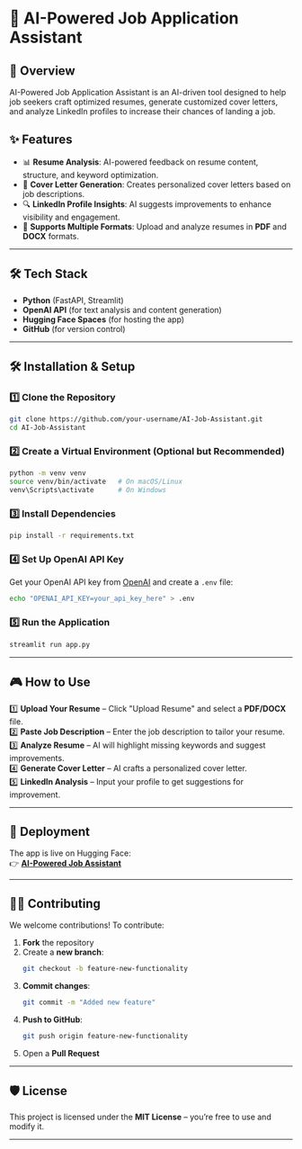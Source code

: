 # 🚀 AI-Powered Job Application Assistant  

## 📌 Overview  
AI-Powered Job Application Assistant is an AI-driven tool designed to help job seekers craft optimized resumes, generate customized cover letters, and analyze LinkedIn profiles to increase their chances of landing a job.  

## ✨ Features  
- 📊 **Resume Analysis**: AI-powered feedback on resume content, structure, and keyword optimization.  
- 📝 **Cover Letter Generation**: Creates personalized cover letters based on job descriptions.  
- 🔍 **LinkedIn Profile Insights**: AI suggests improvements to enhance visibility and engagement.  
- 📄 **Supports Multiple Formats**: Upload and analyze resumes in **PDF** and **DOCX** formats.  

---

## 🛠️ Tech Stack  
- **Python** (FastAPI, Streamlit)  
- **OpenAI API** (for text analysis and content generation)  
- **Hugging Face Spaces** (for hosting the app)  
- **GitHub** (for version control)  

---

## 🛠️ Installation & Setup  

### 1️⃣ Clone the Repository  
```bash
git clone https://github.com/your-username/AI-Job-Assistant.git
cd AI-Job-Assistant
```

### 2️⃣ Create a Virtual Environment (Optional but Recommended)  
```bash
python -m venv venv
source venv/bin/activate   # On macOS/Linux
venv\Scripts\activate      # On Windows
```

### 3️⃣ Install Dependencies  
```bash
pip install -r requirements.txt
```

### 4️⃣ Set Up OpenAI API Key  
Get your OpenAI API key from [OpenAI](https://platform.openai.com/) and create a `.env` file:  
```bash
echo "OPENAI_API_KEY=your_api_key_here" > .env
```

### 5️⃣ Run the Application  
```bash
streamlit run app.py
```

---

## 🎮 How to Use  
1️⃣ **Upload Your Resume** – Click "Upload Resume" and select a **PDF/DOCX** file.  
2️⃣ **Paste Job Description** – Enter the job description to tailor your resume.  
3️⃣ **Analyze Resume** – AI will highlight missing keywords and suggest improvements.  
4️⃣ **Generate Cover Letter** – AI crafts a personalized cover letter.  
5️⃣ **LinkedIn Analysis** – Input your profile to get suggestions for improvement.  

---

## 🔗 Deployment  
The app is live on Hugging Face:  
👉 [**AI-Powered Job Assistant**](https://huggingface.co/spaces/DilipKY/AI-Powered-Job-Assistant)  

---

## 👨‍💻 Contributing  
We welcome contributions! To contribute:  
1. **Fork** the repository  
2. Create a **new branch**:  
   ```bash
   git checkout -b feature-new-functionality
   ```
3. **Commit changes**:  
   ```bash
   git commit -m "Added new feature"
   ```
4. **Push to GitHub**:  
   ```bash
   git push origin feature-new-functionality
   ```
5. Open a **Pull Request**  

---

## 🛡️ License  
This project is licensed under the **MIT License** – you’re free to use and modify it.  

---

